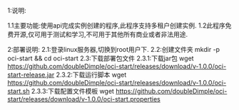 1:说明:

  1.1主要功能:使用api完成实例创建的程序,此程序支持多租户创建实例.
  1.2此程序免费开源,仅可用于测试和学习,不可用于其他所有商业或者非法用途.

2:部署说明:
  2.1:登录linux服务器,切换到root用户下.
  2.2:创建文件夹 mkdir -p oci-start && cd oci-start
  2.3:下载部署包文件
    2.3.1:下载jar包
      wget https://github.com/doubleDimple/oci-start/releases/download/v-1.0.0/oci-start-release.jar
    2.3.2:下载运行脚本
      wget https://github.com/doubleDimple/oci-start/releases/download/v-1.0.0/oci-start.sh
    2.3.3:下载配置文件模板
      wget https://github.com/doubleDimple/oci-start/releases/download/v-1.0.0/oci-start.properties

 
 
 
 
 

